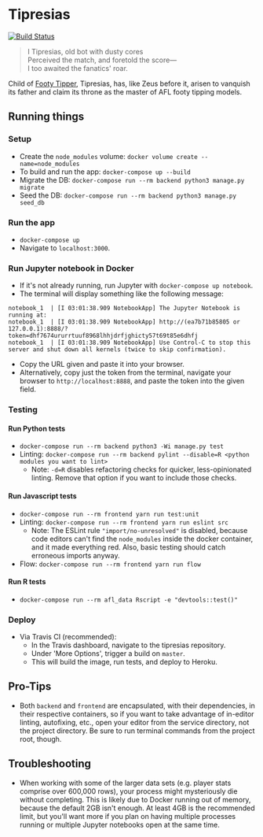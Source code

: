 # Tipresias

[![Build Status](https://travis-ci.com/tipresias/tipresias.svg?branch=master)](https://travis-ci.com/tipresias/tipresias)

> I Tipresias, old bot with dusty cores<br>
> Perceived the match, and foretold the score—<br>
> I too awaited the fanatics' roar.<br>

Child of [Footy Tipper](https://github.com/cfranklin11/footy-tipper), Tipresias, has, like Zeus before it, arisen to vanquish its father and claim its throne as the master of AFL footy tipping models.

## Running things

### Setup

- Create the `node_modules` volume: `docker volume create --name=node_modules`
- To build and run the app: `docker-compose up --build`
- Migrate the DB: `docker-compose run --rm backend python3 manage.py migrate`
- Seed the DB: `docker-compose run --rm backend python3 manage.py seed_db`

### Run the app

- `docker-compose up`
- Navigate to `localhost:3000`.

### Run Jupyter notebook in Docker

- If it's not already running, run Jupyter with `docker-compose up notebook`.
- The terminal will display something like the following message:

```
notebook_1  | [I 03:01:38.909 NotebookApp] The Jupyter Notebook is running at:
notebook_1  | [I 03:01:38.909 NotebookApp] http://(ea7b71b85805 or 127.0.0.1):8888/?token=dhf7674ururrtuuf8968lhhjdrfjghicty57t69t85e6dhfj
notebook_1  | [I 03:01:38.909 NotebookApp] Use Control-C to stop this server and shut down all kernels (twice to skip confirmation).
```

- Copy the URL given and paste it into your browser.
- Alternatively, copy just the token from the terminal, navigate your browser to `http://localhost:8888`, and paste the token into the given field.

### Testing

#### Run Python tests

- `docker-compose run --rm backend python3 -Wi manage.py test`
- Linting: `docker-compose run --rm backend pylint --disable=R <python modules you want to lint>`
  - Note: `-d=R` disables refactoring checks for quicker, less-opinionated linting. Remove that option if you want to include those checks.

#### Run Javascript tests

- `docker-compose run --rm frontend yarn run test:unit`
- Linting: `docker-compose run --rm frontend yarn run eslint src`
  - Note: The ESLint rule `"import/no-unresolved"` is disabled, because code editors can't find the `node_modules` inside the docker container, and it made everything red. Also, basic testing should catch erroneous imports anyway.
- Flow: `docker-compose run --rm frontend yarn run flow`

#### Run R tests

- `docker-compose run --rm afl_data Rscript -e "devtools::test()"`

### Deploy

- Via Travis CI (recommended):
  - In the Travis dashboard, navigate to the tipresias repository.
  - Under 'More Options', trigger a build on `master`.
  - This will build the image, run tests, and deploy to Heroku.

## Pro-Tips

- Both `backend` and `frontend` are encapsulated, with their dependencies, in their respective containers, so if you want to take advantage of in-editor linting, autofixing, etc., open your editor from the service directory, not the project directory. Be sure to run terminal commands from the project root, though.

## Troubleshooting

- When working with some of the larger data sets (e.g. player stats comprise over 600,000 rows), your process might mysteriously die without completing. This is likely due to Docker running out of memory, because the default 2GB isn't enough. At least 4GB is the recommended limit, but you'll want more if you plan on having multiple processes running or multiple Jupyter notebooks open at the same time.
